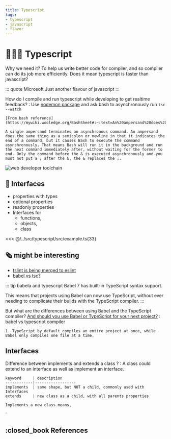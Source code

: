 ```yaml
---
title: Typescript
tags:
- typescript
- javascript
- flavor
---
```


# :family_man_woman_boy: Typescript

<TagLinks />

Why we need it? To help us write better code for compiler, and so compiler
can do its job more efficiently.
Does it mean typescript is faster than javascript?

::: quote Microsoft
Just another flavour of javascript
:::

How do I compile and run typescript while developing to get realtime feedback?
:   Use [nodemon package](https://www.npmjs.com/package/nodemon) and ask bash to asynchronously run `tsc --watch`

    [From bash reference](https://mywiki.wooledge.org/BashSheet#:~:text=An%20ampersand%20does%20the%20same,for%20the%20former%20to%20end.)

    A single ampersand terminates an asynchronous command. An ampersand does the same thing as a semicolon or newline in that it indicates the end of a command, but it causes Bash to execute the command asynchronously. That means Bash will run it in the background and run the next command immediately after, without waiting for the former to end. Only the command before the & is executed asynchronously and you must not put a ; after the &, the & replaces the ;.



![web developer toolchain](https://cdn-media-1.freecodecamp.org/images/1*IP44ejhk2c78Nt_xUckWbw.png)


## :large_blue_diamond: Interfaces

* properties with types
* optional properties
* readonly properties
* Interfaces for
  * functions,
  * objects,
  * class

<<< @/../src/typescript/src/example.ts{33}


## :newspaper_roll: might be interesting

* [tslint is being merged to eslint](https://github.com/palantir/tslint/issues/4534)
* [babel vs tsc?](https://www.typescriptlang.org/docs/handbook/babel-with-typescript.html)

::: tip babela and typescript
Babel 7 has built-in TypeScript syntax support.

This means that projects using Babel can now use TypeScript, without ever needing to complicate their builds with the TypeScript compiler.
:::

But what are the differences between using Babel and the TypeScript compiler? [And should you use Babel or TypeScript for your next project?](https://blog.logrocket.com/choosing-between-babel-and-typescript-4ed1ad563e41/#:~:text=TypeScript%20by%20default%20compiles%20an,widespread%20is%20probably%20const%20enums%20.)
:   babel vs typescript compiler

    1. TypeScript by default compiles an entire project at once, while Babel only compiles one file at a time.

## Interfaces

Difference between implements and extends a class ?
:   A class could extend to an interface as well as implement an interface.

    keyword     | description
    ------------|------------------
    implements  | same shape, but NOT a child, commonly used with Interfaces
    extends     | new class as a child, with all parents properties

    Implements a new class means,
`

## :closed_book References

<Footer />
